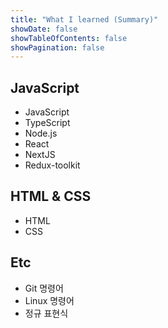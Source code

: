 ```yaml
---
title: "What I learned (Summary)"
showDate: false
showTableOfContents: false
showPagination: false
---
```


## JavaScript

- JavaScript
- TypeScript
- Node.js
- React
- NextJS
- Redux-toolkit

## HTML & CSS

- HTML
- CSS

## Etc

- Git 명령어
- Linux 명령어
- 정규 표현식
